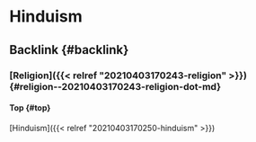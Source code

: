 # Hinduism


## Backlink {#backlink}


### [Religion]({{< relref "20210403170243-religion" >}}) {#religion--20210403170243-religion-dot-md}


#### Top {#top}

[Hinduism]({{< relref "20210403170250-hinduism" >}})

